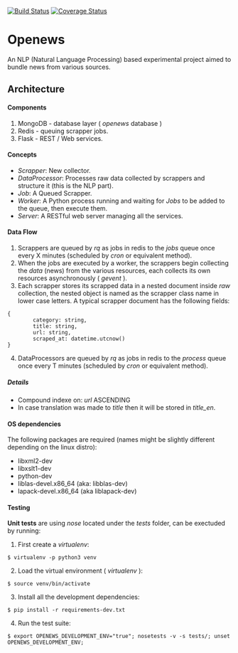 [![Build Status](https://travis-ci.org/nathanIL/openews.svg?branch=master)](https://travis-ci.org/nathanIL/openews?branch=master)
[![Coverage Status](https://coveralls.io/repos/nathanIL/openews/badge.svg?branch=master&service=github)](https://coveralls.io/github/nathanIL/openews?branch=master)
# Openews

An NLP (Natural Language Processing) based experimental project aimed to bundle news from various sources.

## Architecture
#### Components
1. MongoDB - database layer ( _openews_ database )
2. Redis - queuing scrapper jobs.
3. Flask - REST / Web services.

#### Concepts
* _Scrapper_: New collector.
* _DataProcessor_: Processes raw data collected by scrappers and structure it (this is the NLP part). 
* _Job_: A Queued Scrapper.
* _Worker_: A Python process running and waiting for _Jobs_ to be added to the queue, then execute them.
* _Server_: A RESTful web server managing all the services.

#### Data Flow
1. Scrappers are queued by _rq_ as jobs in redis to the _jobs_ queue once every X minutes (scheduled by _cron_ or 
equivalent method).
2. When the jobs are executed by a worker, the scrappers begin collecting the _data_ (news) from the various resources, 
each collects its own resources asynchronously ( _gevent_ ).
3. Each scrapper stores its scrapped data in a nested document inside _raw_ collection, the nested object is named as
the scrapper class name in lower case letters. A typical scrapper document has the following fields:
```
{
        category: string,
        title: string,
        url: string,
        scraped_at: datetime.utcnow()
}
```
4. DataProcessors are queued by _rq_ as jobs in redis to the _process_ queue once every T minutes (scheduled by _cron_ 
or equivalent method).


##### Details
 * Compound indexe on: _url_ ASCENDING
 * In case translation was made to _title_ then it will be stored in _title_en_.


#### OS dependencies
The following packages are required (names might be slightly different depending on the linux distro):

* libxml2-dev 
* libxslt1-dev 
* python-dev
* liblas-devel.x86_64 (aka: libblas-dev)
* lapack-devel.x86_64 (aka liblapack-dev)

#### Testing

**Unit tests** are using _nose_ located under the _tests_ folder, can be exectuded by running:

1. First create a _virtualenv_:
```
$ virtualenv -p python3 venv
```
2. Load the virtual environment ( _virtualenv_ ):
```
$ source venv/bin/activate
```

3. Install all the development dependencies:
```
$ pip install -r requirements-dev.txt
```
4. Run the test suite:
```
$ export OPENEWS_DEVELOPMENT_ENV="true"; nosetests -v -s tests/; unset OPENEWS_DEVELOPMENT_ENV;
```
